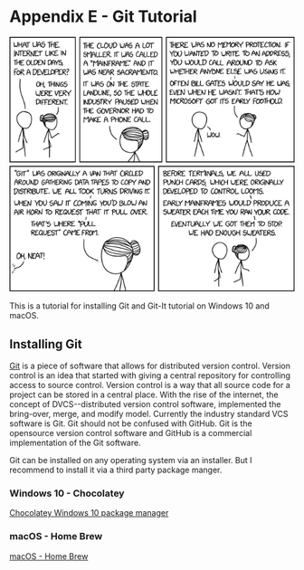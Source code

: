 # Appendix E - Git Tutorial

![*Those were the good old days*](images\Chapter-Header\Appendix-E\old_days_2.png "Cartoon explaining the good old days")

This is a tutorial for installing Git and Git-It tutorial on Windows 10 and macOS.  

## Installing Git

[Git](https://git-scm.org "Gits site") is a piece of software that allows for distributed version control.  Version control is an idea that started with giving a central repository for controlling access to source control. Version control is a way that all source code for a project can be stored in a central place.   With the rise of the internet, the concept of DVCS--distributed version control software, implemented the bring-over, merge, and modify model. Currently the industry standard VCS software is Git.  Git should not be confused with GitHub.  Git is the opensource version control software and GitHub is a commercial implementation of the Git software.

Git can be installed on any operating system via an installer.  But I recommend to install it via a third party package manger.

### Windows 10 - Chocolatey

[Chocolatey Windows 10 package manager](https://chocolatey.org "chocolatey package manager install page")

### macOS - Home Brew

[macOS - Home Brew](https://brew.sh/ "macOS homebrew webpage")
